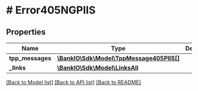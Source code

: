 # # Error405NGPIIS

## Properties

Name | Type | Description | Notes
------------ | ------------- | ------------- | -------------
**tpp_messages** | [**\BankIO\Sdk\Model\TppMessage405PIIS[]**](TppMessage405PIIS.md) |  | [optional] 
**_links** | [**\BankIO\Sdk\Model\LinksAll**](LinksAll.md) |  | [optional] 

[[Back to Model list]](../../README.md#documentation-for-models) [[Back to API list]](../../README.md#documentation-for-api-endpoints) [[Back to README]](../../README.md)


